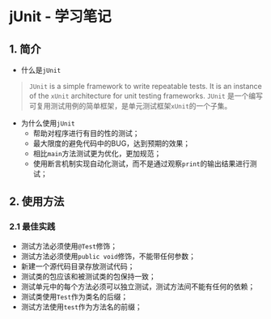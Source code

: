 # jUnit - 学习笔记

## 1. 简介
- 什么是`jUnit`
> `JUnit` is a simple framework to write repeatable tests. It is an instance of the `xUnit` architecture for unit testing frameworks.
> `JUnit` 是一个编写可复用测试用例的简单框架，是单元测试框架`xUnit`的一个子集。

- 为什么使用`jUnit`
	- 帮助对程序进行有目的性的测试；
	- 最大限度的避免代码中的BUG，达到预期的效果；
	- 相比`main`方法测试更为优化，更加规范；
	- 使用断言机制实现自动化测试，而不是通过观察`print`的输出结果进行测试；

## 2. 使用方法
### 2.1 最佳实践
- 测试方法必须使用`@Test`修饰；
- 测试方法必须使用`public void`修饰，不能带任何参数；
- 新建一个源代码目录存放测试代码；
- 测试类的包应该和被测试类的包保持一致；
- 测试单元中的每个方法必须可以独立测试，测试方法间不能有任何的依赖；
- 测试类使用`Test`作为类名的后缀；
- 测试方法使用`test`作为方法名的前缀；
